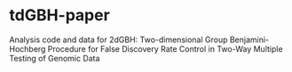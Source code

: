 # tdGBH-paper
Analysis code and data for 2dGBH: Two-dimensional Group Benjamini-Hochberg Procedure for False Discovery Rate Control in Two-Way Multiple Testing of Genomic Data
